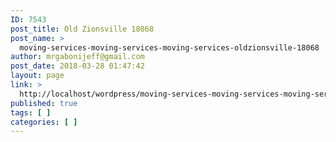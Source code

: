 ```yaml
---
ID: 7543
post_title: Old Zionsville 18068
post_name: >
  moving-services-moving-services-moving-services-oldzionsville-18068
author: mrgabonijeff@gmail.com
post_date: 2018-03-28 01:47:42
layout: page
link: >
  http://localhost/wordpress/moving-services-moving-services-moving-services-oldzionsville-18068/
published: true
tags: [ ]
categories: [ ]
---
```

